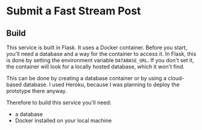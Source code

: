 # Submit a Fast Stream Post

## Build
This service is built in Flask. It uses a Docker container. 
Before you start, you'll need a database and a way for the container to access it. In Flask, this is done by setting 
the environment variable `DATABASE_URL`. If you don't set it, the container will look for a locally hosted database,
which it won't find.

This can be done by creating a database container or by using a cloud-based database. I used Heroku, because I was 
planning to deploy the prototype there anyway.

Therefore to build this service you'll need:

- a database
- Docker installed on your local machine 
